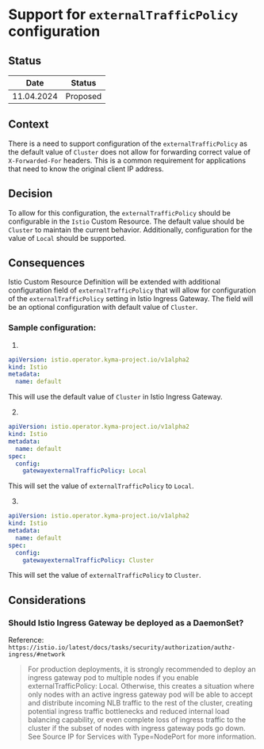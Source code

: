 # Support for `externalTrafficPolicy` configuration

## Status

| Date       | Status   |
|------------|----------|
| 11.04.2024 | Proposed |

## Context
There is a need to support configuration of the `externalTrafficPolicy` as the default value of `Cluster` does not allow for forwarding correct value of `X-Forwarded-For` headers. This is a common requirement for applications that need to know the original client IP address.

## Decision
To allow for this configuration, the `externalTrafficPolicy` should be configurable in the `Istio` Custom Resource. The default value should be `Cluster` to maintain the current behavior. Additionally, configuration for the value of `Local` should be supported.

## Consequences
Istio Custom Resource Definition will be extended with additional configuration field of `externalTrafficPolicy` that will allow for configuration of the `externalTrafficPolicy` setting in Istio Ingress Gateway. The field will be an optional configuration with default value of `Cluster`.

### Sample configuration:

1.
```yaml
apiVersion: istio.operator.kyma-project.io/v1alpha2
kind: Istio
metadata:
  name: default
```
This will use the default value of `Cluster` in Istio Ingress Gateway.

2.
```yaml
apiVersion: istio.operator.kyma-project.io/v1alpha2
kind: Istio
metadata:
  name: default
spec:
  config:
    gatewayexternalTrafficPolicy: Local
```
This will set the value of `externalTrafficPolicy` to `Local`.

3.
```yaml
apiVersion: istio.operator.kyma-project.io/v1alpha2
kind: Istio
metadata:
  name: default
spec:
  config:
    gatewayexternalTrafficPolicy: Cluster
```
This will set the value of `externalTrafficPolicy` to `Cluster`.

## Considerations

### Should Istio Ingress Gateway be deployed as a DaemonSet?

Reference: `https://istio.io/latest/docs/tasks/security/authorization/authz-ingress/#network`
> For production deployments, it is strongly recommended to deploy an ingress gateway pod to multiple nodes if you enable externalTrafficPolicy: Local. Otherwise, this creates a situation where only nodes with an active ingress gateway pod will be able to accept and distribute incoming NLB traffic to the rest of the cluster, creating potential ingress traffic bottlenecks and reduced internal load balancing capability, or even complete loss of ingress traffic to the cluster if the subset of nodes with ingress gateway pods go down. See Source IP for Services with Type=NodePort for more information.
